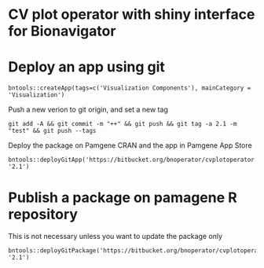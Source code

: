 # CV plot operator with shiny interface for Bionavigator


# Deploy an app using git

```
bntools::createApp(tags=c('Visualization Components'), mainCategory = 'Visualization')
```

Push a new verion to git origin, and set a new tag

```
git add -A && git commit -m "++" && git push && git tag -a 2.1 -m "test" && git push --tags
```

Deploy the package on Pamgene CRAN and the app in Pamgene App Store

```
bntools::deployGitApp('https://bitbucket.org/bnoperator/cvplotoperator.git', '2.1')
```

# Publish a package on pamagene R repository

This is not necessary unless you want to update the package only

```
bntools::deployGitPackage('https://bitbucket.org/bnoperator/cvplotoperator.git', '2.1')
```
